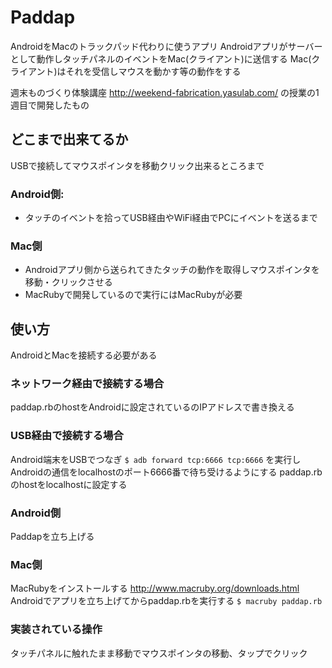 # Paddap
AndroidをMacのトラックパッド代わりに使うアプリ
Androidアプリがサーバーとして動作しタッチパネルのイベントをMac(クライアント)に送信する
Mac(クライアント)はそれを受信しマウスを動かす等の動作をする

週末ものづくり体験講座
http://weekend-fabrication.yasulab.com/
の授業の1週目で開発したもの

## どこまで出来てるか
USBで接続してマウスポインタを移動クリック出来るところまで

### Android側:
* タッチのイベントを拾ってUSB経由やWiFi経由でPCにイベントを送るまで
### Mac側
* Androidアプリ側から送られてきたタッチの動作を取得しマウスポインタを移動・クリックさせる
* MacRubyで開発しているので実行にはMacRubyが必要

## 使い方
AndroidとMacを接続する必要がある

### ネットワーク経由で接続する場合
paddap.rbのhostをAndroidに設定されているのIPアドレスで書き換える

### USB経由で接続する場合
Android端末をUSBでつなぎ
`$ adb forward tcp:6666 tcp:6666`
を実行しAndroidの通信をlocalhostのポート6666番で待ち受けるようにする
paddap.rbのhostをlocalhostに設定する

### Android側
Paddapを立ち上げる

### Mac側
MacRubyをインストールする
http://www.macruby.org/downloads.html
Androidでアプリを立ち上げてからpaddap.rbを実行する
`$ macruby paddap.rb`

### 実装されている操作
タッチパネルに触れたまま移動でマウスポインタの移動、タップでクリック
